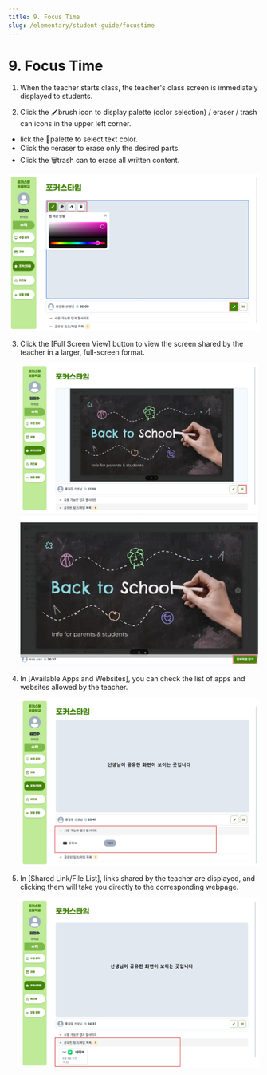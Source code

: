 ```yaml
---
title: 9. Focus Time
slug: /elementary/student-guide/focustime
---
```


# 9. Focus Time

1. When the teacher starts class, the teacher's class screen is immediately displayed to students.

2. Click the 🖌️brush icon to display palette (color selection) / eraser / trash can icons in the upper left corner.

- lick the 🎨palette to select text color.
- Click the ◽️eraser to erase only the desired parts.
- Click the 🗑️trash can to erase all written content.

![](/img/kr/elementary/student/09-01.jpg)

3. Click the [Full Screen View] button to view the screen shared by the teacher in a larger, full-screen format.

   ![](/img/kr/elementary/student/09-02.jpg)
   ![](/img/kr/elementary/student/09-03.jpg)

   <!--
   <img src="/img/kr/elementary/student/09-02.jpg" width="350" /> 🠒 <img src="/img/kr/elementary/student/09-03.jpg" width="450" />
   -->

4. In [Available Apps and Websites], you can check the list of apps and websites allowed by the teacher.

   ![](/img/kr/elementary/student/09-04.jpg)

5. In [Shared Link/File List], links shared by the teacher are displayed, and clicking them will take you directly to the corresponding webpage.

   ![](/img/kr/elementary/student/09-05.jpg)
